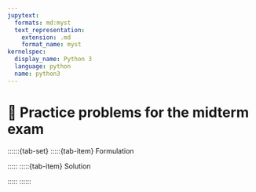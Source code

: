 ```yaml
---
jupytext:
  formats: md:myst
  text_representation:
    extension: .md
    format_name: myst
kernelspec:
  display_name: Python 3
  language: python
  name: python3
---
```


# 🛟 Practice problems for the midterm exam

::::::{tab-set}
:::::{tab-item} Formulation




:::::
:::::{tab-item} Solution




:::::
::::::
